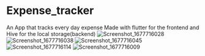 # Expense_tracker

An App that tracks every day expense
Made with flutter for the frontend 
and Hive for the local storage(backend)
![Screenshot_1677716028](https://user-images.githubusercontent.com/66890167/222297150-016d5049-fe5a-4a67-b7a7-a160ab93d6df.png)
![Screenshot_1677716038](https://user-images.githubusercontent.com/66890167/222297126-48853174-5f5a-40af-88b5-7f36968379a3.png)
![Screenshot_1677716045](https://user-images.githubusercontent.com/66890167/222297132-4da20134-6851-466d-b842-05f1e370e2e3.png)
![Screenshot_1677716114](https://user-images.githubusercontent.com/66890167/222297136-b6ce8509-d5c9-46ee-9a55-2a985eab228d.png)
![Screenshot_1677716009](https://user-images.githubusercontent.com/66890167/222297142-e3fb95a9-4ae5-439e-9c21-308b3eaa7eb3.png)
